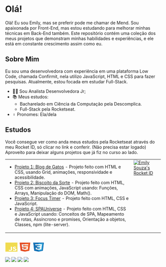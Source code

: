 # Olá!
Olá! Eu sou Emily, mas se preferir pode me chamar de Mend. Sou apaixonada por Front-End, mas estou estudando para melhorar minhas técnicas em Back-End também. Este repositório contém uma coleção dos meus projetos que demonstram minhas habilidades e experiências, e ele está em constante crescimento assim como eu.

## Sobre Mim
Eu sou uma desenvolvedora com experiência em uma plataforma Low Code, chamada Confirmit, nela utilizo JavaScript, HTML e CSS para fazer pesquisas. Atualmente, estou focada em estudar Full-Stack.
- 👩‍💻 Sou Analista Desenvolvedora Jr;
- 📚 Meus estudos: 
  - Bacharelado em Ciência da Computação pela Descomplica.
  - Full-Stack pela Rocketseat.
- ♀️ Pronomes: Ela/dela

## Estudos
Você consegue ver como anda meus estudos pela Rocketseat através do meu Rocket ID, só clicar no link e conferir. (Não precisa estar logado) Aproveito para deixar alguns projetos que já fiz no curso ao lado.

<table style="border: none; border-collapse: collapse;">
  <tr>
    <td style="border: none; vertical-align: top;">
      <ul>
        <li><a href="https://emilyssouza.github.io/BlogDeGatos/" target="_blank">Projeto 1: Blog de Gatos</a> - Projeto feito com HTML e CSS, usando Grid, animações, responsividade e acessibilidade.</li>
        <li><a href="https://github.com/EmilySSouza/BiscoitoDaSorte" target="_blank">Projeto 2: Biscoito da Sorte</a> - Projeto feito com HTML, CSS com animações, JavaScript usando: Funções, Arrays, Manipulação do DOM, Math().</li>
        <li><a href="https://github.com/EmilySSouza/FocusTimer2v" target="_blank">Projeto 3: Focus Timer</a> - Projeto feito com HTML, CSS e JavaScript.</li>
        <li><a href="https://github.com/EmilySSouza/SPAUniverse/" target="_blank">Projeto 4: SPAUniverse</a> - Projeto feito com HTML, CSS e JavaScript usando: Conceitos de SPA, Mapeamento de rotas, Assíncrono e promises, Orientação a objetos, Classes, npm (lite-server).</li>
      </ul>
    </td>
    <td style="border: none; vertical-align: top;">
      <a href="https://app.rocketseat.com.br/me/emilyssouza" target="_blank">
        <img src="https://app.rocketseat.com.br/api/rocketid/share?slug=emilyssouza&type=card" width="400" alt="Emily Souza's Rocket ID"/>
      </a>
    </td>
  </tr>
</table>

<div style="display: inline_block"><br>
  <img align="center" alt="Mend-Js" height="30" width="40" src="https://raw.githubusercontent.com/devicons/devicon/master/icons/javascript/javascript-plain.svg">
  <img align="center" alt="Mend-HTML" height="30" width="40" src="https://raw.githubusercontent.com/devicons/devicon/master/icons/html5/html5-original.svg">
  <img align="center" alt="Mend-CSS" height="30" width="40" src="https://raw.githubusercontent.com/devicons/devicon/master/icons/css3/css3-original.svg">
</div>

<br>

<div>
  <a href="mailto:emilyssouza05@gmail.com"><img src="https://img.shields.io/badge/-Gmail-%23333?style=for-the-badge&logo=gmail&logoColor=white" target="_blank"></a>
  <a href="https://www.linkedin.com/in/emily-ssouza" target="_blank"><img src="https://img.shields.io/badge/-LinkedIn-%230077B5?style=for-the-badge&logo=linkedin&logoColor=white" target="_blank"></a> 
  <a href="https://api.whatsapp.com/send?phone=5571985108216" target="_blank"><img src="https://img.shields.io/badge/WhatsApp-25D366?style=for-the-badge&logo=whatsapp&logoColor=white" target="_blank"></a> 
  <a href="https://t.me/MendHendd" target="_blank"><img src="https://img.shields.io/badge/Telegram-2CA5E0?style=for-the-badge&logo=telegram&logoColor=white" target="_blank"></a> 
</div>
